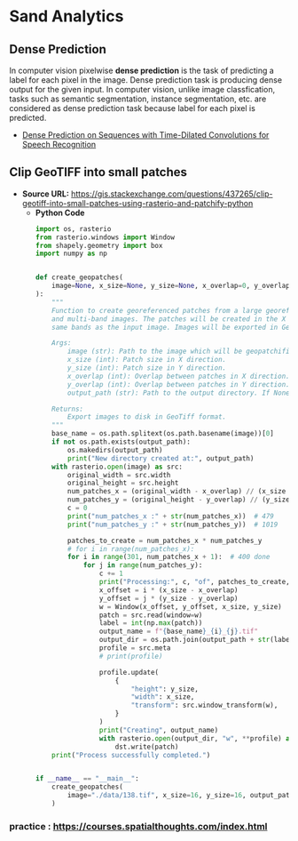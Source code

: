 # Sand Analytics

## Dense Prediction
In computer vision pixelwise **dense prediction** is the task of predicting a label for each pixel in the image. Dense prediction task is producing dense output for the given input. In computer vision, unlike image classfication, tasks such as semantic segmentation, instance segmentation, etc. are considered as dense prediction task because label for each pixel is predicted.
- [Dense Prediction on Sequences with Time-Dilated Convolutions for Speech Recognition
](https://arxiv.org/abs/1611.09288)



## Clip GeoTIFF into small patches
- **Source URL:** <https://gis.stackexchange.com/questions/437265/clip-geotiff-into-small-patches-using-rasterio-and-patchify-python> 
  - **Python Code**
    ```python
    import os, rasterio
    from rasterio.windows import Window
    from shapely.geometry import box
    import numpy as np


    def create_geopatches(
        image=None, x_size=None, y_size=None, x_overlap=0, y_overlap=0, output_path=None
    ):
        """
        Function to create georeferenced patches from a large georeferenced image. The function supports single-band
        and multi-band images. The patches will be created in the X and Y axis and the resulting patches will have the
        same bands as the input image. Images will be exported in GeoTiff format.

        Args:
            image (str): Path to the image which will be geopatchified.
            x_size (int): Patch size in X direction.
            y_size (int): Patch size in Y direction.
            x_overlap (int): Overlap between patches in X direction.
            y_overlap (int): Overlap between patches in Y direction.
            output_path (str): Path to the output directory. If None, they will be stored in the same path as image.

        Returns:
            Export images to disk in GeoTiff format.
        """
        base_name = os.path.splitext(os.path.basename(image))[0]
        if not os.path.exists(output_path):
            os.makedirs(output_path)
            print("New directory created at:", output_path)
        with rasterio.open(image) as src:
            original_width = src.width
            original_height = src.height
            num_patches_x = (original_width - x_overlap) // (x_size - x_overlap)
            num_patches_y = (original_height - y_overlap) // (y_size - y_overlap)
            c = 0
            print("num_patches_x :" + str(num_patches_x))  # 479
            print("num_patches_y :" + str(num_patches_y))  # 1019

            patches_to_create = num_patches_x * num_patches_y
            # for i in range(num_patches_x):
            for i in range(301, num_patches_x + 1):  # 400 done
                for j in range(num_patches_y):
                    c += 1
                    print("Processing:", c, "of", patches_to_create, "patches")
                    x_offset = i * (x_size - x_overlap)
                    y_offset = j * (y_size - y_overlap)
                    w = Window(x_offset, y_offset, x_size, y_size)
                    patch = src.read(window=w)
                    label = int(np.max(patch))
                    output_name = f"{base_name}_{i}_{j}.tif"
                    output_dir = os.path.join(output_path + str(label), output_name)
                    profile = src.meta
                    # print(profile)

                    profile.update(
                        {
                            "height": y_size,
                            "width": x_size,
                            "transform": src.window_transform(w),
                        }
                    )
                    print("Creating", output_name)
                    with rasterio.open(output_dir, "w", **profile) as dst:
                        dst.write(patch)
        print("Process successfully completed.")


    if __name__ == "__main__":
        create_geopatches(
            image="./data/138.tif", x_size=16, y_size=16, output_path="./data/138/"
        )


### practice : <https://courses.spatialthoughts.com/index.html>